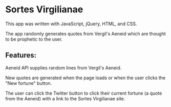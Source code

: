 # Sortes Virgilianae

This app was written with JavaScript, jQuery, HTML, and CSS.

The app randomly generates quotes from Vergil's Aeneid which are thought to be prophetic to the user.

## Features:

Aeneid API supplies random lines from Vergil's Aeneid.

New quotes are generated when the page loads or when the user clicks the "New fortune" button.

The user can click the Twitter button to click their current fortune (a quote from the Aeneid) with a link to the Sortes Virgilianae site.
